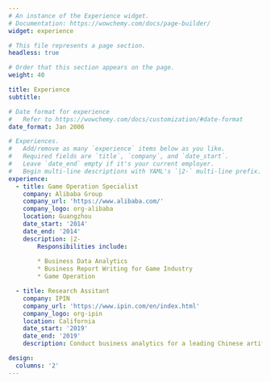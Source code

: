 ```yaml
---
# An instance of the Experience widget.
# Documentation: https://wowchemy.com/docs/page-builder/
widget: experience

# This file represents a page section.
headless: true

# Order that this section appears on the page.
weight: 40

title: Experience
subtitle:

# Date format for experience
#   Refer to https://wowchemy.com/docs/customization/#date-format
date_format: Jan 2006

# Experiences.
#   Add/remove as many `experience` items below as you like.
#   Required fields are `title`, `company`, and `date_start`.
#   Leave `date_end` empty if it's your current employer.
#   Begin multi-line descriptions with YAML's `|2-` multi-line prefix.
experience:
  - title: Game Operation Specialist
    company: Alibaba Group
    company_url: 'https://www.alibaba.com/'
    company_logo: org-alibaba
    location: Guangzhou
    date_start: '2014'
    date_end: '2014'
    description: |2-
        Responsibilities include:
        
        * Business Data Analytics
        * Business Report Writing for Game Industry
        * Game Operation

  - title: Research Assitant
    company: IPIN
    company_url: 'https://www.ipin.com/en/index.html'
    company_logo: org-ipin
    location: California
    date_start: '2019'
    date_end: '2019'
    description: Conduct business analytics for a leading Chinese artificial intelligence company.

design:
  columns: '2'
---
```

